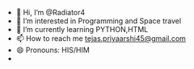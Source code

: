 - 👋 Hi, I’m @Radiator4
- 👀 I’m interested in Programming and Space travel
- 🌱 I’m currently learning PYTHON,HTML
- 📫 How to reach me tejas.priyaarshi45@gmail.com
- 😄 Pronouns: HIS/HIM
- 
<!---
Radiator4/Radiator4 is a ✨ special ✨ repository because its `README.md` (this file) appears on your GitHub profile.
You can click the Preview link to take a look at your changes.
--->

